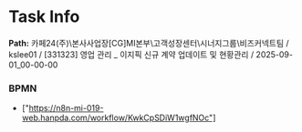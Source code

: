 # Task Info

**Path:** 카페24(주)\본사사업장\[CG]MI본부\고객성장센터\시너지그룹\비즈커넥트팀 / kslee01 / [331323] 영업 관리 _ 이지픽 신규 계약 업데이트 및 현황관리 / 2025-09-01_00-00-00

### BPMN
- ["https://n8n-mi-019-web.hanpda.com/workflow/KwkCpSDiW1wgfNOc"]

